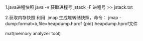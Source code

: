 1.java进程快照
java -v 获取进程号
jstack -F 进程号 >> jstack.txt

2.获取内存快照
利用  jmap 生成堆转储快照，命令： jmap -dump:format=b,file=heapdump.hprof  {pid}
heapdump.hprof文件


mat(memory analyzer tool)